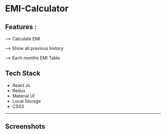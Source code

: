 # EMI-Calculator

 ## Features :
  <p>--> Calculate EMI</p>
  <p> --> Show all previous history</p>
  <p> --> Each months EMI Table</p>

  
## Tech Stack    


- React Js
- Redux
- Material UI
- Local Storage
- CSS3
<hr>


## Screenshots
